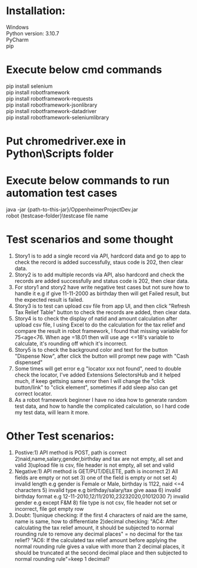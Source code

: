 # Installation:                                                                   
Windows                                                                         
Python version:  3.10.7                                                               
PyCharm                                                            
pip                                                              

# Execute below cmd commands                                                            
pip install selenium                                                                              
pip install robotframework                                                             
pip install robotframework-requests                                                    
pip install robotframework-jsonlibrary                                                              
pip install robotframework-datadriver                                                                                                             
pip install robotframework-seleniumlibrary                                                            

# Put chromedriver.exe in Python\Scripts folder  

# Execute below commands to run automation test cases                                                                                        
java -jar {path-to-this-jar}/OppenheimerProjectDev.jar                                                  
robot {testcase-folder}\testcase file name                                                                           

# Test scenarios and some thought
1. Story1 is to add a single record via API, hardcord data and go to app to check the record is added successfully, staus code is 202, then clear data.
2. Story2 is to add multiple records via API, also hardcord and check the records are added successfully and status code is 202, then clear data.
3. For story1 and story2 have write negative test cases but not sure how to handle it e.g if give 11-11-2000 as birthday then will get Failed result, but the expected result is failed.
4. Story3 is to test can upload csv file from app UI, and then click "Refresh Tax Relief Table" button to check the records are added, then clear data.
5. Story4 is to check the display of natid and amount calculation after upload csv file, I using Excel to do the calculation for the tax relief and compare the result in robot framework, I found that missing variable for 75<age<76. When age =18.01 then will use age <=18's variable to calculate, it's rounding off which it's incorrect.
6. Story5 is to check the background color and text for the button "Dispense Now", after click the button will prompt new page with "Cash dispensed"
7. Some times will get error e.g "locator xxx not found", need to double check the locator, I've added Extensions SelectorsHub and it helped much, if keep gettsing same error then I will change the "click button/link" to "click element", sometimes if add sleep also can get correct locator.
8. As a robot framework beginner I have no idea how to generate random test data, and how to handle the complicated calculation, so I hard code my test data, will learn it more.

# Other Test scenarios:
1. Postive:1) API method is POST, path is correct    2)naid,name,salary,gender,birthday and tax are not empty, all set and valid   3)upload file is csv, file header is not empty, all set and valid                                                                                                                    
2. Negative:1) API method is GET/PUT/DELETE, path is incorrect   2) All fields are empty or not set  3) one of the field is empty or not set   4) invalid length  e.g gender is Female or Male, birthday is 1122, naid <=4 characters   5) invalid type e.g birthday/salary/tax give aaaa   6) invalid birthday format e.g 12-11-2010,12/11/2010,23232020,01012030   7) invalid gender e.g except F&M    8) file type is not csv, file header not set or incorrect, file got empty row                     
3. Doubt: 1)unique checking: if the first 4 characters of naid are the same, name is same, how to differentiate   2)decimal checking: "AC4: After calculating the tax relief amount, it should be subjected to normal rounding rule to remove any decimal places" = no decimal for the tax relief?  "AC6: If the calculated tax relief amount before applying the normal rounding rule gives a value with more than 2 decimal places, it should be truncated at the second decimal place and then subjected to normal rounding rule"=keep 1 decimal? 
